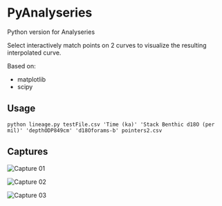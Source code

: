 # PyAnalyseries

Python version for Analyseries

Select interactively match points on 2 curves to visualize the resulting interpolated curve. 

Based on:
 * matplotlib
 * scipy

## Usage

```python lineage.py testFile.csv 'Time (ka)' 'Stack Benthic d18O (per mil)' 'depthODP849cm' 'd18Oforams-b' pointers2.csv```

## Captures

![Capture 01](file_lineage_01.png)  

![Capture 02](file_lineage_02.png)  

![Capture 03](file_lineage_03.png)  
